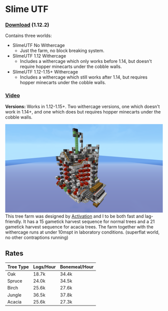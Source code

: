 # Slime UTF
### [Download](https://github.com/Pineapplecake/minecraft-files/raw/master/worlds/Slime_UTF/SlimeUTF.zip) (1.12.2)
Contains three worlds:
- SlimeUTF No Withercage
  - Just the farm, no block breaking system.
- SlimeUTF 1.12 Withercage
  - Includes a withercage which only works before 1.14, but doesn't require hopper minecarts under the cobble walls.
- SlimeUTF 1.12-1.15+ Withercage
  - Includes a withercage which still works after 1.14, but requires hopper minecarts under the cobble walls.

### [Video](https://youtu.be/xekaCGE76t0)
**Versions:** Works in 1.12-1.15+. Two withercage versions, one which doesn't work in 1.14+, and one which does but requires hopper minecarts under the cobble walls.

![Image of Slime UTF](https://github.com/Pineapplecake/minecraft-files/raw/master/worlds/Slime_UTF/Slime_UTF.png)
This tree farm was designed by [Activation](https://www.youtube.com/channel/UCZ840B5e4jmSNLr3QtZEv3w) and I to be both fast and lag-friendly. It has a 15 gametick harvest sequence for normal trees and a 21 gametick harvest sequence for acacia trees. The farm together with the withercage runs at under 10mspt in laboratory conditions. (superflat world, no other contraptions running)
## Rates
Tree Type | Logs/Hour | Bonemeal/Hour
--------- | --------- | -------------
Oak | 18.7k | 34.4k
Spruce | 24.0k | 34.5k
Birch | 25.6k | 27.6k
Jungle | 36.5k | 37.8k
Acacia | 25.6k | 27.3k
